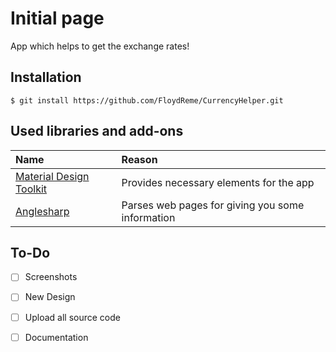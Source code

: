 # Initial page

App which helps to get the exchange rates!

## Installation

```
$ git install https://github.com/FloydReme/CurrencyHelper.git
```

## Used libraries and add-ons

| Name | Reason |
| :--- | :--- |
| [Material Design Toolkit](https://github.com/ButchersBoy/MaterialDesignInXamlToolkit) | Provides necessary elements for the app |
| [Anglesharp](https://github.com/AngleSharp) | Parses web pages for giving you some information |

## To-Do

* [ ] Screenshots
* [ ] New Design
* [ ] Upload all source code
* [ ] Documentation

